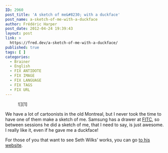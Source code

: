 ```yaml
---
ID: 2960
post_title: 'A sketch of me&#8230; with a duckface'
post_name: a-sketch-of-me-with-a-duckface
author: Frédéric Harper
post_date: 2012-04-24 19:39:43
layout: post
link: >
  https://fred.dev/a-sketch-of-me-with-a-duckface/
published: true
tags: [ ]
categories:
  - Brainer
  - English
  - FIX ANTIDOTE
  - FIX IMAGE
  - FIX LANGUAGE
  - FIX TAGS
  - FIX URL
---
```

<figure>![][1]</figure>
We have a lot of cartoonists in the old Montreal, but I never took the time to have one of them make a sketch of me. Samsung has a drawer at <a href="https://www.fitc.ca" target="_blank" rel="noopener noreferrer">FITC</a>, so between sessions he did a sketch of me, that I need to say, is just awesome. I really like it, even if he gave me a duckface!

For those of you that want to see Seth Wilks’ works, you can go <a href="https://sethwilks.weebly.com/" target="_blank" rel="noopener noreferrer">to his website</a>.

 [1]: http://fred.dev/wp-content/uploads/2012/04/582805_278586808898724_100002422216764_580232_486958561_n.jpg "582805_278586808898724_100002422216764_580232_486958561_n"